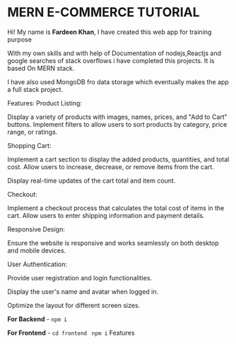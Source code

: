 # MERN E-COMMERCE TUTORIAL

Hi! My name is **Fardeen Khan**, I have created this web app for training purpose

With my own skills and with help of Documentation of nodejs,Reactjs and google searches of stack overflows i have completed this projects.
It is based On MERN stack.


I have also used MongoDB fro data storage which eventually makes the app a full stack project.

Features:
Product Listing: 

Display a variety of products with images, names, prices, and "Add to Cart" buttons. Implement filters to allow users to sort products by category, price range, or ratings. 

Shopping Cart: 

Implement a cart section to display the added products, quantities, and total cost. Allow users to increase, decrease, or remove items from the cart. 

Display real-time updates of the cart total and item count. 

Checkout: 

Implement a checkout process that calculates the total cost of items in the cart. Allow users to enter shipping information and payment details. 

Responsive Design: 

Ensure the website is responsive and works seamlessly on both desktop and mobile devices. 


User Authentication: 

Provide user registration and login functionalities. 

Display the user's name and avatar when logged in. 





Optimize the layout for different screen sizes. 

**For Backend** - `npm i`

**For Frontend** - `cd frontend` ` npm i`
Features
